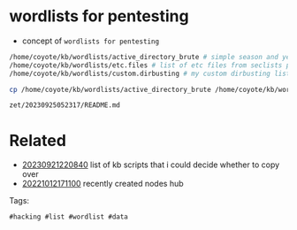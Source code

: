 # wordlists for pentesting

- concept of `wordlists for pentesting`

```bash
/home/coyote/kb/wordlists/active_directory_brute # simple season and year wordlist plus some simple passwords
/home/coyote/kb/wordlists/etc.files # list of etc files from seclists project. could just link to project.
/home/coyote/kb/wordlists/custom.dirbusting # my custom dirbusting list of things that sounded important and missing from existing lists

cp /home/coyote/kb/wordlists/active_directory_brute /home/coyote/kb/wordlists/etc.files /home/coyote/kb/wordlists/custom.dirbusting .
```

` zet/20230925052317/README.md `

# Related

- [20230921220840](/zet/20230921220840/README.md) list of kb scripts that i could decide whether to copy over
- [20221012171100](/zet/20221012171100/README.md) recently created nodes hub

Tags:

    #hacking #list #wordlist #data

